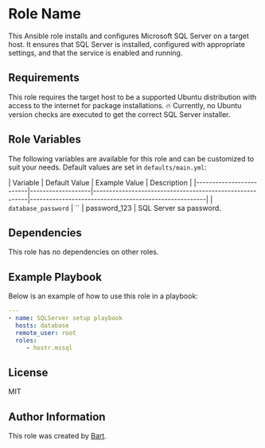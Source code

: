 Role Name
=========

This Ansible role installs and configures Microsoft SQL Server on a target host. It ensures that SQL Server is installed, configured with appropriate settings, and that the service is enabled and running.

Requirements
------------

This role requires the target host to be a supported Ubuntu distribution with access to the internet for package installations. :fire: Currently, no Ubuntu version checks are executed to get the correct SQL Server installer.

Role Variables
--------------

The following variables are available for this role and can be customized to suit your needs. Default values are set in `defaults/main.yml`:

| Variable                | Default Value     | Example Value                                         | Description
                      |
|-------------------------|-------------------|---------------------------------------------------------|-------------------------------------------------------|
| `database_password`           | ``                 |  password_123                      | SQL Server sa password.

Dependencies
------------

This role has no dependencies on other roles.

Example Playbook
----------------

Below is an example of how to use this role in a playbook:

```yaml
---
- name: SQLServer setup playbook
  hosts: database
  remote_user: root
  roles:
     - hostr.mssql
```

License
-------

MIT

Author Information
------------------

This role was created by [Bart](mailto:bart@engine27.be).